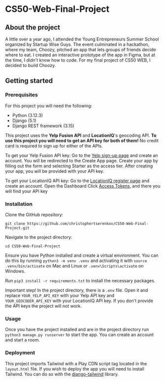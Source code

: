 # CS50-Web-Final-Project

## About the project

A little over a year ago, I attended the Young Entrepreneurs Summer School organized by Startup Wise Guys. The event culminated in a hackathon, where my team, Choozy, pitched an app that lets groups of friends decide where to eat. I created an interactive prototype of the app in Figma, but at the time, I didn't know how to code. For my final project of CS50 WEB, I decided to build Choozy.

## Getting started
### Prerequisites
For this project you will need the following:
- Python (3.12.3)
- Django (5.1)
- Django REST framework (3.15)

This project uses the **Yelp Fusion API** and **LocationIQ**'s geocoding API. **To use this project you will need to get an API key for both of them!** No credit card is required to sign up for either of the APIs.

To get your Yelp Fusion API key:
Go to the [Yelp sign-up page](https://www.yelp.com/login?return_url=/developers/v3/manage_app) and create an account. You will be redirected to the Create App page.
Create your app by filling out the form and selecting Starter as the access tier.
After creating your app, you will be provided with your API key. 

To get your LocationIQ API key:
Go to the [LocationIQ register page](https://my.locationiq.com/register) and create an account.
Open the Dashboard
Click [Access Tokens](https://my.locationiq.com/dashboard/#accesstoken), and there you will find your API key

### Installation
Clone the GitHub repository:
```
git clone https://github.com/christophertserenkov/CS50-Web-Final-Project.git 
```

Navigate to the project directory:
```
cd CS50-Web-Final-Project
```

Ensure you have Python installed and create a virtual environment. You can do this by running `python3 -m venv .venv` and activating it with `source .venv/bin/activate` on Mac and Linux or `.venv\Scripts\activate` on Windows.

Run `pip3 install -r requirements.txt` to install the necessary packages.

Important step! In the project directory, there is a `.env` file. Open it and replace `YOUR_YELP_API_KEY` with your Yelp API key and `YOUR_GEOCODER_API_KEY` with your LocationIQ API key. If you don't provide the API keys the project will not work.

### Usage
Once you have the project installed and are in the project directory run `python3 manage.py runserver` to start the app. You can create an account and start a room.

### Deployment
This project imports Tailwind with a Play CDN script tag located in the `layout.html` file. If you wish to deploy the app you will need to install Tailwind. You can do so with the [django-tailwind](https://django-tailwind.readthedocs.io/en/latest/installation.html) library.
